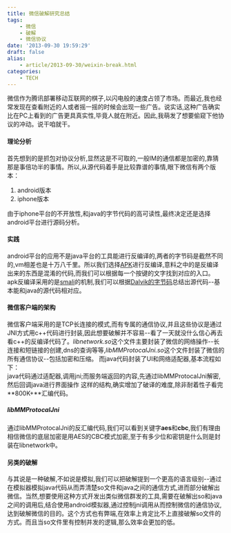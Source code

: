 ```yaml
---
title: 微信破解研究总结 
tags: 
    - 微信
    - 破解
    - 微信协议
date: '2013-09-30 19:59:29'
draft: false
alias:
    - article/2013-09-30/weixin-break.html
categories:
    - TECH 
---
```

[apk]: https://code.google.com/p/android-apktool/ "APK"
[smali]: https://code.google.com/p/smali/ "Smali"
[dalvikbytecode]: http://source.android.com/devices/tech/dalvik/dalvik-bytecode.html "Dalvik Bytecode Format"
  
  
微信作为腾讯部署移动互联网的棋子,以闪电般的速度占领了市场。而最近,我也经常发现在查看附近的人或者摇一摇的时候会出现一些广告。说实话,这种广告确实比在PC上看到的广告更具真实性,毕竟人就在附近。因此,我萌发了想要偷窥下他协议的冲动。说干咱就干。  
  
#### 理论分析  
首先想到的是抓包对协议分析,显然这是不可取的,一般IM的通信都是加密的,靠猜那是事倍功半的事情。所以,从源代码着手是比较靠谱的事情,眼下微信有两个版本：  
1. android版本  
2. iphone版本  
  
由于iphone平台的不开放性,和java的字节代码的高可读性,最终决定还是选择android平台进行源码分析。  
  
  
#### 实践  
android平台的应用不是java平台的工具能进行反编译的,两者的字节码是截然不同的,vm相差也是十万八千里。所以我们选择[APK][apk]进行反编译,意料之中的是反编译出来的东西是混淆的代码,而我们可以根据每一个按键的文字找到对应的入口。apk反编译采用的是[smali][smali]的机制,我们可以根据[Dalvik的字节码][dalvikbytecode]总结出源代码--基本能和java的源代码相对应。  
  
  
#### 微信客户端的架构  
微信客户端采用的是TCP长连接的模式,而有专属的通信协议,并且这些协议是通过JNI方式用c++代码进行封装,因此想要破解并不容易--看了一天就没什么信心再去看c++的反编译代码了。*libnetwork.so*这个文件主要封装了微信的网络操作--长连接和短链接的创建,dns的查询等等,*libMMProtocalJni.so*这个文件封装了微信的所有通信协议--包括加密和压缩。
而java代码封装了UI和网络适配器,基本流程如下：  
java代码通过适配器,调用jni;而服务端返回的内容,先通过libMMProtocalJni解密,然后回调java进行界面操作
这样的结构,确实增加了破译的难度,除非耐着性子看完**800K+**汇编代码。
  
##### libMMProtocalJni  
通过libMMProtocalJni的反汇编代码,我们可以看到关键字**aes**和**cbc**,我们有理由相信微信的底层加密是用AES的CBC模式加密,至于有多少位和密钥是什么则是封装在libnetwork中。
  
#### 另类的破解  
与其说是一种破解,不如说是模拟,我们可以把破解提到一个更高的语言级别--通过在模拟器模拟java代码从而弄清楚so文件和java之间的通信方式,进而部分破解出微信。当然,想要使用这种方式开发出类似微信群发的工具,需要在破解出so和java之间的调用后,结合使用android模拟器,通过控制jni调用从而控制微信的通信协议, 达到破解微信的目的。这个方式也有弊端,在效率上肯定比不上直接破解so文件的方式。而且当so文件里有控制并发的逻辑,那么效率会更加的低。
